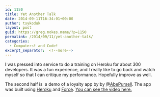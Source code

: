 ```yaml
---
id: 1150
title: Yet Another Talk
date: 2014-09-11T16:34:01+00:00
author: tsykoduk
layout: post
guid: https://greg.nokes.name/?p=1150
permalink: /2014/09/11/yet-another-talk/
categories:
  - Computers! and Code!
excerpt_separator:  <!--more-->
---
```

I was pressed into service to do a training on Heroku for about 300 developers. It was a fun experience, and I really like to go back and watch myself so that I can critique my performance. Hopefully improve as well.

<!--more-->


The second half is  a demo of a loyalty app by by <a href="https://twitter.com/AbePursell" target="_blank">@AbePursell</a>. The app was built using <a href="http://heroku.com">Heroku</a> and <a href="http://salesforce.com">Force</a>.
<a href="http://vimeo.com/102756160" >You can see the video here.</a> 

